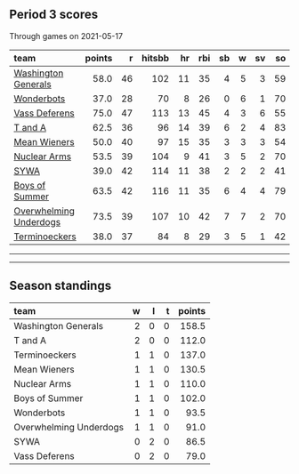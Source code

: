 

## Period 3 scores

Through games on 2021-05-17


|team                                              | points|  r| hitsbb| hr| rbi| sb|  w| sv| so|   era|  whip|
|:-------------------------------------------------|------:|--:|------:|--:|---:|--:|--:|--:|--:|-----:|-----:|
|[Washington Generals](./washingtongenerals)       |   58.0| 46|    102| 11|  35|  4|  5|  3| 59| 4.355| 1.323|
|[Wonderbots](./wonderbots)                        |   37.0| 28|     70|  8|  26|  0|  6|  1| 70| 2.955| 1.373|
|[Vass Deferens](./vassdeferens)                   |   75.0| 47|    113| 13|  45|  4|  3|  6| 55| 4.018| 1.214|
|[T and A](./tanda)                                |   62.5| 36|     96| 14|  39|  6|  2|  4| 83| 4.206| 1.221|
|[Mean Wieners](./meanwieners)                     |   50.0| 40|     97| 15|  35|  3|  3|  3| 54| 3.783| 1.414|
|[Nuclear Arms](./nucleararms)                     |   53.5| 39|    104|  9|  41|  3|  5|  2| 70| 4.946| 1.248|
|[SYWA](./sywa)                                    |   39.0| 42|    114| 11|  38|  2|  2|  2| 41| 5.642| 1.590|
|[Boys of Summer](./boysofsummer)                  |   63.5| 42|    116| 11|  35|  6|  4|  4| 79| 5.000| 1.383|
|[Overwhelming Underdogs](./overwhelmingunderdogs) |   73.5| 39|    107| 10|  42|  7|  7|  2| 70| 3.203| 1.000|
|[Terminoeckers](./terminoeckers)                  |   38.0| 37|     84|  8|  29|  3|  5|  1| 42| 3.130| 1.304|

* * *
* * *

## Season standings


|team                   |  w|  l|  t| points|
|:----------------------|--:|--:|--:|------:|
|Washington Generals    |  2|  0|  0|  158.5|
|T and A                |  2|  0|  0|  112.0|
|Terminoeckers          |  1|  1|  0|  137.0|
|Mean Wieners           |  1|  1|  0|  130.5|
|Nuclear Arms           |  1|  1|  0|  110.0|
|Boys of Summer         |  1|  1|  0|  102.0|
|Wonderbots             |  1|  1|  0|   93.5|
|Overwhelming Underdogs |  1|  1|  0|   91.0|
|SYWA                   |  0|  2|  0|   86.5|
|Vass Deferens          |  0|  2|  0|   79.0|


